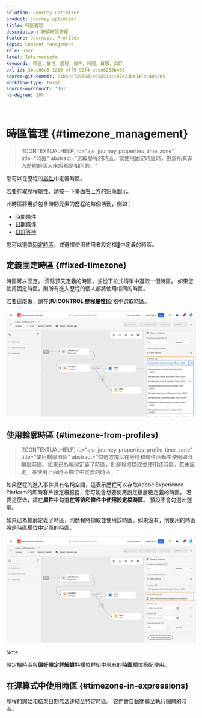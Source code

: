 ```yaml
---
solution: Journey Optimizer
product: journey optimizer
title: 時區管理
description: 瞭解時區管理
feature: Journeys, Profiles
topic: Content Management
role: User
level: Intermediate
keywords: 時區，屬性，歷程，條件，時間，日期，自訂
exl-id: 3bcc08d6-1210-4ff9-92f4-edee8285b469
source-git-commit: 21b53c72976d1a65651bc142e23ba847dc40a305
workflow-type: tm+mt
source-wordcount: '361'
ht-degree: 28%

---
```


# 時區管理 {#timezone_management}

>[!CONTEXTUALHELP]
>id="ajo_journey_properties_time_zone"
>title="時區"
>abstract="選取歷程的時區。當使用固定時區時，對於所有進入歷程的個人來說都是相同的。"


您可以在歷程的[屬性](../building-journeys/journey-properties.md#timezone)中定義時區。

若要存取歷程屬性，請按一下畫面右上方的鉛筆圖示。

此時區將用於包含時間元素的歷程的每個活動，例如：

* [時間條件](../building-journeys/condition-activity.md#time_condition)
* [日期條件](../building-journeys/condition-activity.md#date_condition)
* [自訂等待](../building-journeys/wait-activity.md#custom)

<!--
* [Fixed date wait](../building-journeys/wait-activity.md#fixed_date)
-->

您可以選取[固定時區](#fixed-timezone)，或選擇使用使用者設定檔[&#128279;](#timezone-from-profiles)中定義的時區。

## 定義固定時區 {#fixed-timezone}

時區可以固定。 清除預先定義的時區，並從下拉式清單中選取一個時區。 如果您使用固定時區，則所有進入歷程的個人都將使用相同的時區。

若要這麼做，請在&#x200B;**[!UICONTROL 歷程屬性]**&#x200B;窗格中選取時區。

![](assets/journey72.png)

## 使用輪廓時區 {#timezone-from-profiles}

>[!CONTEXTUALHELP]
>id="ajo_journey_properties_profile_time_zone"
>title="使用輪廓時區"
>abstract="勾選方塊以在等待和條件活動中使用即時輪廓時區。如果已為輪廓定義了時區，則歷程將擷取並使用該時區。若未設定，將使用上面時區欄位中定義的時區。"

如果歷程的進入事件具有名稱空間，這表示歷程可以存取Adobe Experience Platform的即時客戶設定檔服務，您可能會想要使用設定檔層級定義的時區。 若要這麼做，請在&#x200B;**屬性**&#x200B;中勾選&#x200B;**在等待和條件中使用設定檔時區**。 預設不會勾選此選項。

如果已為輪廓定義了時區，則歷程將擷取並使用該時區。如果沒有，則使用的時區將是時區欄位中定義的時區。

![](assets/journey73.png)

>[!NOTE]
>
>設定檔時區與&#x200B;**偏好設定詳細資料**&#x200B;欄位群組中現有的&#x200B;**時區**&#x200B;欄位搭配使用。

## 在運算式中使用時區 {#timezone-in-expressions}

歷程的開始和結束日期無法連結至特定時區。 它們會自動關聯至執行個體的時區。
